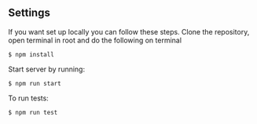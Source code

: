 ## Settings
  If you want set up locally you can follow these steps. Clone the repository, open terminal in root and do the following on terminal

   ```shell
   $ npm install
   ```
   Start server by running:

   ```shell
   $ npm run start
   ```
   To run tests:
   ```shell
   $ npm run test
   ```